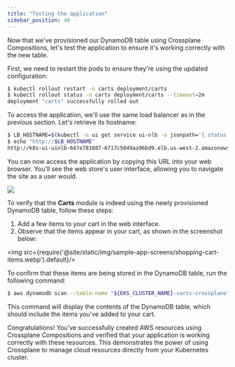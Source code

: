 ```yaml
---
title: "Testing the application"
sidebar_position: 40
---
```


Now that we've provisioned our DynamoDB table using Crossplane Compositions, let's test the application to ensure it's working correctly with the new table.

First, we need to restart the pods to ensure they're using the updated configuration:

```bash
$ kubectl rollout restart -n carts deployment/carts
$ kubectl rollout status -n carts deployment/carts --timeout=2m
deployment "carts" successfully rolled out
```

To access the application, we'll use the same load balancer as in the previous section. Let's retrieve its hostname:

```bash
$ LB_HOSTNAME=$(kubectl -n ui get service ui-nlb -o jsonpath='{.status.loadBalancer.ingress[*].hostname}{"\n"}')
$ echo "http://$LB_HOSTNAME"
http://k8s-ui-uinlb-647e781087-6717c5049aa96bd9.elb.us-west-2.amazonaws.com
```

You can now access the application by copying this URL into your web browser. You'll see the web store's user interface, allowing you to navigate the site as a user would.

<Browser url="http://k8s-ui-uinlb-a9797f0f61.elb.us-west-2.amazonaws.com">
<img src={require('@site/static/img/sample-app-screens/home.webp').default}/>
</Browser>

To verify that the **Carts** module is indeed using the newly provisioned DynamoDB table, follow these steps:

1. Add a few items to your cart in the web interface.
2. Observe that the items appear in your cart, as shown in the screenshot below:

<img src={require('@site/static/img/sample-app-screens/shopping-cart-items.webp').default}/>

To confirm that these items are being stored in the DynamoDB table, run the following command:

```bash
$ aws dynamodb scan --table-name "${EKS_CLUSTER_NAME}-carts-crossplane"
```

This command will display the contents of the DynamoDB table, which should include the items you've added to your cart.

Congratulations! You've successfully created AWS resources using Crossplane Compositions and verified that your application is working correctly with these resources. This demonstrates the power of using Crossplane to manage cloud resources directly from your Kubernetes cluster.
